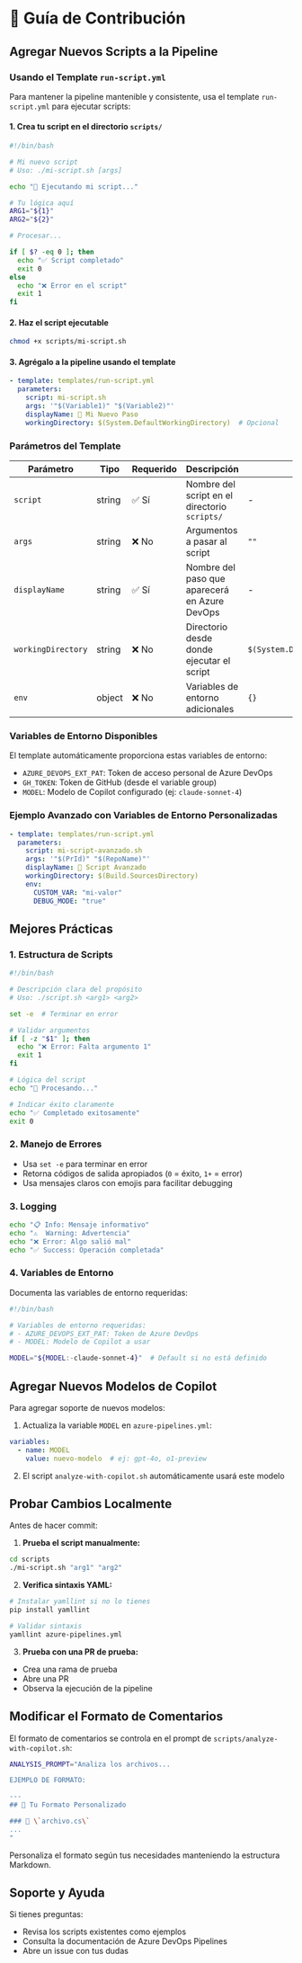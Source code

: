 # 🤝 Guía de Contribución

## Agregar Nuevos Scripts a la Pipeline

### Usando el Template `run-script.yml`

Para mantener la pipeline mantenible y consistente, usa el template `run-script.yml` para ejecutar scripts:

#### 1. Crea tu script en el directorio `scripts/`

```bash
#!/bin/bash

# Mi nuevo script
# Uso: ./mi-script.sh [args]

echo "🚀 Ejecutando mi script..."

# Tu lógica aquí
ARG1="${1}"
ARG2="${2}"

# Procesar...

if [ $? -eq 0 ]; then
  echo "✅ Script completado"
  exit 0
else
  echo "❌ Error en el script"
  exit 1
fi
```

#### 2. Haz el script ejecutable

```bash
chmod +x scripts/mi-script.sh
```

#### 3. Agrégalo a la pipeline usando el template

```yaml
- template: templates/run-script.yml
  parameters:
    script: mi-script.sh
    args: '"$(Variable1)" "$(Variable2)"'
    displayName: 🚀 Mi Nuevo Paso
    workingDirectory: $(System.DefaultWorkingDirectory)  # Opcional
```

### Parámetros del Template

| Parámetro | Tipo | Requerido | Descripción | Default |
|-----------|------|-----------|-------------|---------|
| `script` | string | ✅ Sí | Nombre del script en el directorio `scripts/` | - |
| `args` | string | ❌ No | Argumentos a pasar al script | `""` |
| `displayName` | string | ✅ Sí | Nombre del paso que aparecerá en Azure DevOps | - |
| `workingDirectory` | string | ❌ No | Directorio desde donde ejecutar el script | `$(System.DefaultWorkingDirectory)` |
| `env` | object | ❌ No | Variables de entorno adicionales | `{}` |

### Variables de Entorno Disponibles

El template automáticamente proporciona estas variables de entorno:

- `AZURE_DEVOPS_EXT_PAT`: Token de acceso personal de Azure DevOps
- `GH_TOKEN`: Token de GitHub (desde el variable group)
- `MODEL`: Modelo de Copilot configurado (ej: `claude-sonnet-4`)

### Ejemplo Avanzado con Variables de Entorno Personalizadas

```yaml
- template: templates/run-script.yml
  parameters:
    script: mi-script-avanzado.sh
    args: '"$(PrId)" "$(RepoName)"'
    displayName: 🔧 Script Avanzado
    workingDirectory: $(Build.SourcesDirectory)
    env:
      CUSTOM_VAR: "mi-valor"
      DEBUG_MODE: "true"
```

## Mejores Prácticas

### 1. Estructura de Scripts

```bash
#!/bin/bash

# Descripción clara del propósito
# Uso: ./script.sh <arg1> <arg2>

set -e  # Terminar en error

# Validar argumentos
if [ -z "$1" ]; then
  echo "❌ Error: Falta argumento 1"
  exit 1
fi

# Lógica del script
echo "🔧 Procesando..."

# Indicar éxito claramente
echo "✅ Completado exitosamente"
exit 0
```

### 2. Manejo de Errores

- Usa `set -e` para terminar en error
- Retorna códigos de salida apropiados (`0` = éxito, `1+` = error)
- Usa mensajes claros con emojis para facilitar debugging

### 3. Logging

```bash
echo "📋 Info: Mensaje informativo"
echo "⚠️  Warning: Advertencia"
echo "❌ Error: Algo salió mal"
echo "✅ Success: Operación completada"
```

### 4. Variables de Entorno

Documenta las variables de entorno requeridas:

```bash
#!/bin/bash

# Variables de entorno requeridas:
# - AZURE_DEVOPS_EXT_PAT: Token de Azure DevOps
# - MODEL: Modelo de Copilot a usar

MODEL="${MODEL:-claude-sonnet-4}"  # Default si no está definido
```

## Agregar Nuevos Modelos de Copilot

Para agregar soporte de nuevos modelos:

1. Actualiza la variable `MODEL` en `azure-pipelines.yml`:

```yaml
variables:
  - name: MODEL
    value: nuevo-modelo  # ej: gpt-4o, o1-preview
```

2. El script `analyze-with-copilot.sh` automáticamente usará este modelo

## Probar Cambios Localmente

Antes de hacer commit:

1. **Prueba el script manualmente:**
```bash
cd scripts
./mi-script.sh "arg1" "arg2"
```

2. **Verifica sintaxis YAML:**
```bash
# Instalar yamllint si no lo tienes
pip install yamllint

# Validar sintaxis
yamllint azure-pipelines.yml
```

3. **Prueba con una PR de prueba:**
- Crea una rama de prueba
- Abre una PR
- Observa la ejecución de la pipeline

## Modificar el Formato de Comentarios

El formato de comentarios se controla en el prompt de `scripts/analyze-with-copilot.sh`:

```bash
ANALYSIS_PROMPT="Analiza los archivos...

EJEMPLO DE FORMATO:

---
## 📝 Tu Formato Personalizado

### 📄 \`archivo.cs\`
...
"
```

Personaliza el formato según tus necesidades manteniendo la estructura Markdown.

## Soporte y Ayuda

Si tienes preguntas:
- Revisa los scripts existentes como ejemplos
- Consulta la documentación de Azure DevOps Pipelines
- Abre un issue con tus dudas
